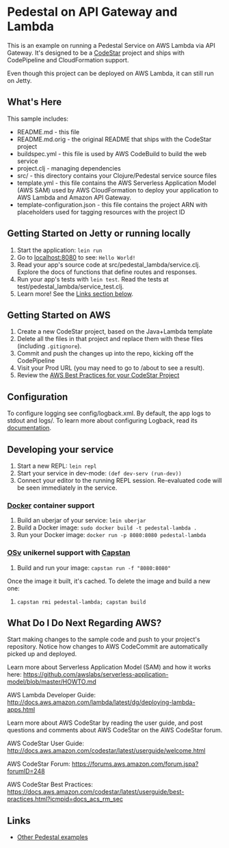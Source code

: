 Pedestal on API Gateway and Lambda
===================================

This is an example on running a Pedestal Service on AWS Lambda via API Gateway.
It's designed to be a [CodeStar](https://aws.amazon.com/codestar/) project and ships with CodePipeline and CloudFormation support.

Even though this project can be deployed on AWS Lambda, it can still run on Jetty.

## What's Here

This sample includes:

* README.md - this file
* README.md.orig - the original README that ships with the CodeStar project
* buildspec.yml - this file is used by AWS CodeBuild to build the web
  service
* project.clj - managing dependencies
* src/ - this directory contains your Clojure/Pedestal service source files
* template.yml - this file contains the AWS Serverless Application Model (AWS SAM) used
  by AWS CloudFormation to deploy your application to AWS Lambda and Amazon API
  Gateway.
* template-configuration.json - this file contains the project ARN with placeholders used for tagging resources with the project ID


## Getting Started on Jetty or running locally

1. Start the application: `lein run`
2. Go to [localhost:8080](http://localhost:8080/) to see: `Hello World!`
3. Read your app's source code at src/pedestal_lambda/service.clj. Explore the docs of functions
   that define routes and responses.
4. Run your app's tests with `lein test`. Read the tests at test/pedestal_lambda/service_test.clj.
5. Learn more! See the [Links section below](#links).


## Getting Started on AWS

1. Create a new CodeStar project, based on the Java+Lambda template
2. Delete all the files in that project and replace them with these files (including `.gitignore`).
3. Commit and push the changes up into the repo, kicking off the CodePipeline
4. Visit your Prod URL (you may need to go to /about to see a result).
5. Review the [AWS Best Practices for your CodeStar Project](https://docs.aws.amazon.com/codestar/latest/userguide/best-practices.html?icmpid=docs_acs_rm_sec)


## Configuration

To configure logging see config/logback.xml. By default, the app logs to stdout and logs/.
To learn more about configuring Logback, read its [documentation](http://logback.qos.ch/documentation.html).


## Developing your service

1. Start a new REPL: `lein repl`
2. Start your service in dev-mode: `(def dev-serv (run-dev))`
3. Connect your editor to the running REPL session.
   Re-evaluated code will be seen immediately in the service.

### [Docker](https://www.docker.com/) container support

1. Build an uberjar of your service: `lein uberjar`
2. Build a Docker image: `sudo docker build -t pedestal-lambda .`
3. Run your Docker image: `docker run -p 8080:8080 pedestal-lambda`

### [OSv](http://osv.io/) unikernel support with [Capstan](http://osv.io/capstan/)

1. Build and run your image: `capstan run -f "8080:8080"`

Once the image it built, it's cached.  To delete the image and build a new one:

1. `capstan rmi pedestal-lambda; capstan build`


## What Do I Do Next Regarding AWS?

Start making changes to the sample code and push to your project's repository.
Notice how changes to AWS CodeCommit are automatically picked up and deployed.

Learn more about Serverless Application Model (SAM) and how it works here:
https://github.com/awslabs/serverless-application-model/blob/master/HOWTO.md

AWS Lambda Developer Guide:
http://docs.aws.amazon.com/lambda/latest/dg/deploying-lambda-apps.html

Learn more about AWS CodeStar by reading the user guide, and post questions and
comments about AWS CodeStar on the AWS CodeStar forum.

AWS CodeStar User Guide:
http://docs.aws.amazon.com/codestar/latest/userguide/welcome.html

AWS CodeStar Forum:
https://forums.aws.amazon.com/forum.jspa?forumID=248

AWS CodeStar Best Practices:
https://docs.aws.amazon.com/codestar/latest/userguide/best-practices.html?icmpid=docs_acs_rm_sec


## Links
* [Other Pedestal examples](http://pedestal.io/samples)
